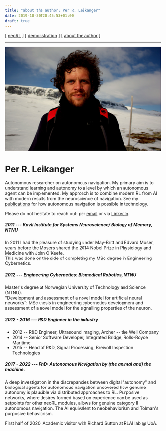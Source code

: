 ```yaml
---
title: "about the author; Per R. Leikanger"
date: 2019-10-30T20:45:53+01:00
draft: true
---
```


[ [neoRL](index) ]   [ [demonstration](demonstrations.md) ]     [ [about the author](./about_the_author.md) ]

-------------------------------------------------------------------
 
![Per R. L.](/img/meg.jpeg)

# Per R. Leikanger

Autonomous researcher on autonomous navigation. 
My primary aim is to understand learning and autonomy to a level by which an autonomous agent can be implemented.
My approach is to combine modern RL from AI with modern results from the neuroscience of navigation.
See my [publications](index.md) for how autonomous navigation is possible in technology.


Please do not hesitate to reach out: per [email](mailto:per.leikanger@uit.no) or via [LinkedIn](https://www.linkedin.com/in/per-leikanger).

##### 2011 --- Kavli Institute for Systems Neuroscience/ Biology of Memory, NTNU
  In 2011 I had the pleasure of studying under May-Britt and Edvard Moser, years 
  before the Mosers shared the 2014 Nobel Prize in Physiology and Medicine with John O'Keefe.  
  This was done on the side of completing my MSc degree in Engineering Cybernetics.
  
##### 2012 --- Engineering Cybernetics: Biomedical Robotics, NTNU 
  Master's degree at Norwegian University of Technology and Science (NTNU).  
  "Development and assessment of a novel model for artificial neural networks":
  MSc thesis in engineering cybernetics
  development and assessment of a novel model for the signalling properties of the neuron.  
    
##### 2012 - 2016  --- R&D Engineer in the industry
  - 2012 -- R&D Engineer, Ultrasound Imaging, Archer -- the Well Company
  - 2014 -- Senior Software Developer, Integrated Bridge, Rolls-Royce Maritime  
  - 2015 -- Head of R&D, Signal Processing, Breivoll Inspection Technologies
  
##### 2017 - 2022  --- PhD: __Autonomous Navigation by (the animal and) the machine.__
  A deep investigation in the discrepancies between digital "autonomy" and biological agents for autonomous navigation
  uncovered how genuine autonomy is plausible via distributed approaches to RL. 
  Purposive networks, where desires formed based on experience can be used as setpoints for other neoRL modules,
  allows for genuine category II autonomous navigation. 
  The AI equivalent to neobehaviorism and Tolman's purposive behaviorism.
  
  First half of 2020: Academic visitor with Richard Sutton at RLAI lab @ UoA.
  
